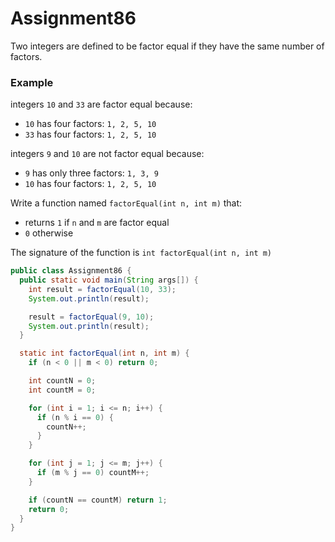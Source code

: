 # Assignment86

Two integers are defined to be factor equal if they have the same number of factors.

### Example

integers `10` and `33` are factor equal because:

* `10` has four factors: `1, 2, 5, 10`
* `33` has four factors: `1, 2, 5, 10`

integers `9` and `10` are not factor equal because:

* `9` has only three factors: `1, 3, 9`
* `10` has four factors: `1, 2, 5, 10`

Write a function named `factorEqual(int n, int m)` that:

* returns `1` if `n` and `m` are factor equal
* `0` otherwise

The signature of the function is `int factorEqual(int n, int m)`

```java
public class Assignment86 {
  public static void main(String args[]) {
    int result = factorEqual(10, 33);
    System.out.println(result);

    result = factorEqual(9, 10);
    System.out.println(result);
  }

  static int factorEqual(int n, int m) {
    if (n < 0 || m < 0) return 0;

    int countN = 0;
    int countM = 0;

    for (int i = 1; i <= n; i++) {
      if (n % i == 0) {
        countN++;
      }
    }

    for (int j = 1; j <= m; j++) {
      if (m % j == 0) countM++;
    }

    if (countN == countM) return 1;
    return 0;
  }
}
```
